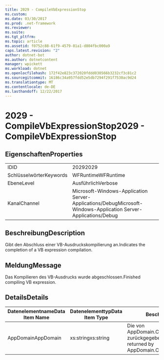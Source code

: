 ```yaml
---
title: 2029 - CompileVbExpressionStop
ms.custom: 
ms.date: 03/30/2017
ms.prod: .net-framework
ms.reviewer: 
ms.suite: 
ms.tgt_pltfrm: 
ms.topic: article
ms.assetid: f0752c88-61f9-4579-81a1-d804fbc000a9
caps.latest.revision: "2"
author: dotnet-bot
ms.author: dotnetcontent
manager: wpickett
ms.workload: dotnet
ms.openlocfilehash: 172f42e823c372020fddd030566b3232cf3c81c2
ms.sourcegitcommit: 16186c34a957fdd52e5db7294f291f7530ac9d24
ms.translationtype: MT
ms.contentlocale: de-DE
ms.lasthandoff: 12/22/2017
---
```

# <a name="2029---compilevbexpressionstop"></a><span data-ttu-id="8f683-102">2029 - CompileVbExpressionStop</span><span class="sxs-lookup"><span data-stu-id="8f683-102">2029 - CompileVbExpressionStop</span></span>
## <a name="properties"></a><span data-ttu-id="8f683-103">Eigenschaften</span><span class="sxs-lookup"><span data-stu-id="8f683-103">Properties</span></span>  
  
|||  
|-|-|  
|<span data-ttu-id="8f683-104">ID</span><span class="sxs-lookup"><span data-stu-id="8f683-104">ID</span></span>|<span data-ttu-id="8f683-105">2029</span><span class="sxs-lookup"><span data-stu-id="8f683-105">2029</span></span>|  
|<span data-ttu-id="8f683-106">Schlüsselwörter</span><span class="sxs-lookup"><span data-stu-id="8f683-106">Keywords</span></span>|<span data-ttu-id="8f683-107">WFRuntime</span><span class="sxs-lookup"><span data-stu-id="8f683-107">WFRuntime</span></span>|  
|<span data-ttu-id="8f683-108">Ebene</span><span class="sxs-lookup"><span data-stu-id="8f683-108">Level</span></span>|<span data-ttu-id="8f683-109">Ausführlich</span><span class="sxs-lookup"><span data-stu-id="8f683-109">Verbose</span></span>|  
|<span data-ttu-id="8f683-110">Kanal</span><span class="sxs-lookup"><span data-stu-id="8f683-110">Channel</span></span>|<span data-ttu-id="8f683-111">Microsoft-Windows-Application Server-Applications/Debug</span><span class="sxs-lookup"><span data-stu-id="8f683-111">Microsoft-Windows-Application Server-Applications/Debug</span></span>|  
  
## <a name="description"></a><span data-ttu-id="8f683-112">Beschreibung</span><span class="sxs-lookup"><span data-stu-id="8f683-112">Description</span></span>  
 <span data-ttu-id="8f683-113">Gibt den Abschluss einer VB-Ausdruckskompilierung an.</span><span class="sxs-lookup"><span data-stu-id="8f683-113">Indicates the completion of a VB expression compilation.</span></span>  
  
## <a name="message"></a><span data-ttu-id="8f683-114">Meldung</span><span class="sxs-lookup"><span data-stu-id="8f683-114">Message</span></span>  
 <span data-ttu-id="8f683-115">Das Kompilieren des VB-Ausdrucks wurde abgeschlossen.</span><span class="sxs-lookup"><span data-stu-id="8f683-115">Finished compiling VB expression.</span></span>  
  
## <a name="details"></a><span data-ttu-id="8f683-116">Details</span><span class="sxs-lookup"><span data-stu-id="8f683-116">Details</span></span>  
  
|<span data-ttu-id="8f683-117">Datenelementname</span><span class="sxs-lookup"><span data-stu-id="8f683-117">Data Item Name</span></span>|<span data-ttu-id="8f683-118">Datenelementtyp</span><span class="sxs-lookup"><span data-stu-id="8f683-118">Data Item Type</span></span>|<span data-ttu-id="8f683-119">Beschreibung</span><span class="sxs-lookup"><span data-stu-id="8f683-119">Description</span></span>|  
|--------------------|--------------------|-----------------|  
|<span data-ttu-id="8f683-120">AppDomain</span><span class="sxs-lookup"><span data-stu-id="8f683-120">AppDomain</span></span>|<span data-ttu-id="8f683-121">xs:string</span><span class="sxs-lookup"><span data-stu-id="8f683-121">xs:string</span></span>|<span data-ttu-id="8f683-122">Die von AppDomain.CurrentDomain.FriendlyName zurückgegebene Zeichenfolge.</span><span class="sxs-lookup"><span data-stu-id="8f683-122">The string returned by AppDomain.CurrentDomain.FriendlyName.</span></span>|
